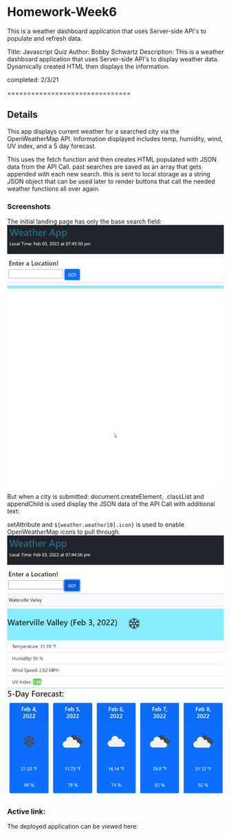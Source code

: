 # Homework-Week6
This is a weather dashboard application that uses Server-side API's to populate and refresh data.

Title: Javascript Quiz
Author: Bobby Schwartz
Description: This is a weather dashboard application that uses Server-side API's to display weather data. Dynamically created HTML then displays the information.

completed: 2/3/21

===============================

## Details
This app displays current weather for a searched city via the OpenWeatherMap API. Information displayed includes temp, humidity, wind, UV index, and a 5 day forecast.

This uses the fetch function and then creates HTML populated with JSON data from the API Call.
past searches are saved as an array that gets appended with each new search. this is sent to local storage as a string JSON object that can be used later to render buttons that call the needed weather functions all over again.

### Screenshots

The initial landing page has only the base search field:
![See example of initial page](./assets/img/weather2.jpg)

But when a city is submitted: document.createElement, .classList and appendChild is used display the JSON data of the API Call with additional text:

setAttribute and `${weather.weather[0].icon}` is used to enable OpenWeatherMap icons to pull through.
![See example of initial page](./assets/img/weather1.jpg)

### Active link:
The deployed application can be viewed here:


